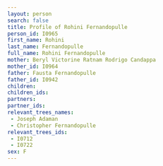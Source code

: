 ```yaml
---
layout: person
search: false
title: Profile of Rohini Fernandopulle
person_id: I0965
first_name: Rohini
last_name: Fernandopulle
full_name: Rohini Fernandopulle
mother: Beryl Victorine Ratnam Rodrigo Candappa
mother_id: I0964
father: Fausta Fernandopulle
father_id: I0942
children:
children_ids:
partners:
partner_ids:
relevant_trees_names:
 - Joseph Adaman
 - Christopher Fernandopulle
relevant_trees_ids:
 - I0712
 - I0722
sex: F
---
```


